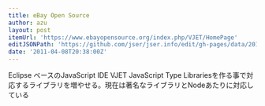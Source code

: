 ```yaml
---
title: eBay Open Source
author: azu
layout: post
itemUrl: 'https://www.ebayopensource.org/index.php/VJET/HomePage'
editJSONPath: 'https://github.com/jser/jser.info/edit/gh-pages/data/2011/04/index.json'
date: '2011-04-08T20:38:00Z'
---
```

Eclipse ベースのJavaScript IDE
VJET JavaScript Type Librariesを作る事で対応するライブラリを増やせる。現在は著名なライブラリとNodeあたりに対応している
